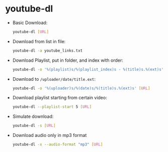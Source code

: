 # youtube-dl

- Basic Download:

  ```bash
  youtube-dl [URL]
  ```

- Download from list in file:

  ```bash
  youtube-dl -a youtube_links.txt
  ```

- Download Playlist, put in folder, and index with order:

  ```bash
  youtube-dl -o '%(playlist)s/%(playlist_index)s - %(title)s.%(ext)s' [URL]
  ```

- Download to `/uploader/date/title.ext`:

  ```bash
  youtube-dl -o '%(uploader)s/%(date)s/%(title)s.%(ext)s' [URL]
  ```

- Download playlist starting from certain video:

  ```bash
  youtube-dl --playlist-start 5 [URL]

- Simulate download:

  ```bash
  youtube-dl -s [URL]
  ```

- Download audio only in mp3 format

  ```bash
  youtube-dl -x --audio-format "mp3" [URL]
  ```
